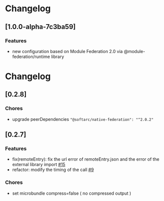 # Changelog

## [1.0.0-alpha-7c3ba59]

### Features

- new configuration based on Module Federation 2.0 via @module-federation/runtime library

# Changelog

## [0.2.8]

### Chores

- upgrade peerDependencies `"@softarc/native-federation": "^2.0.2"`

## [0.2.7]

### Features

- fix(remoteEntry): fix the url error of remoteEntry.json and the error of the external library import [#15](https://github.com/module-federation/vite/pull/15)
- refactor: modify the timing of the call [#9](https://github.com/module-federation/vite/pull/9)

### Chores

- set microbundle compress=false ( no compressed output )
